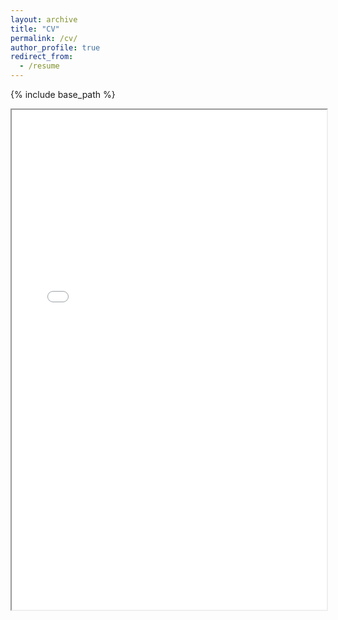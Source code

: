 ```yaml
---
layout: archive
title: "CV"
permalink: /cv/
author_profile: true
redirect_from:
  - /resume
---
```


{% include base_path %}

<!-- Embed the PDF directly into the page -->
<iframe src="{{ '/files/CV_ShanshanLuo.pdf' | relative_url }}" width="100%" height="800px">
    This browser does not support PDFs. Please download the PDF to view it: 
    <a href="{{ '/files/CV_ShanshanLuo.pdf' | relative_url }}">Download PDF</a>.
</iframe>
